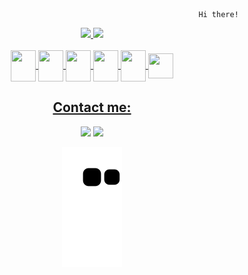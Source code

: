                                                      
                                                               Hi there! 
<div align="center">
  <a href="https://github.com/vanysai">
<img height="150em" src="https://github-readme-stats.vercel.app/api?username=vanysai&show_icons=true&theme=omni"/>
  <img height="150em" src="https://github-readme-stats.vercel.app/api/top-langs/?username=vanysai&layout=compact&langs_count=7&theme=omni"/>
</div>

<div align='center'> <br>

 <img align="center" height="50" width="40" src="https://cdn.jsdelivr.net/gh/devicons/devicon/icons/html5/html5-original.svg" />
 <img align="center" height="50" width="40" src="https://cdn.jsdelivr.net/gh/devicons/devicon/icons/css3/css3-original.svg" />
 <img align="center" height="50" width="40" src="https://cdn.jsdelivr.net/gh/devicons/devicon/icons/javascript/javascript-original.svg" />
 <img align="center" height="50" width="40" src="https://cdn.jsdelivr.net/gh/devicons/devicon/icons/python/python-original.svg" />
 <img align="center" height="50" width="40" src="https://cdn.jsdelivr.net/gh/devicons/devicon/icons/linux/linux-original.svg" />
 <img align="center" height="40" width="40" src="https://avatars.githubusercontent.com/u/4604537?s=200&v=4" />

 
 
## Contact me:
  <div>
<a href = "mailto:jaizamsf@gmail.com"><img src="https://img.shields.io/badge/Gmail-D14836?style=for-the-badge&logo=gmail&logoColor=black" target="_blank"></a>
<a href="https://www.linkedin.com/in/jaiza-freire-vn" target="_blank"><img src="https://img.shields.io/badge/-LinkedIn-%230077B5?style=for-the-badge&logo=linkedin&logoColor=black" target="_blank"></a>   
</div>
  
![Snake animation](https://github.com/vanysai/vanysai/blob/output/github-contribution-grid-snake.svg)

